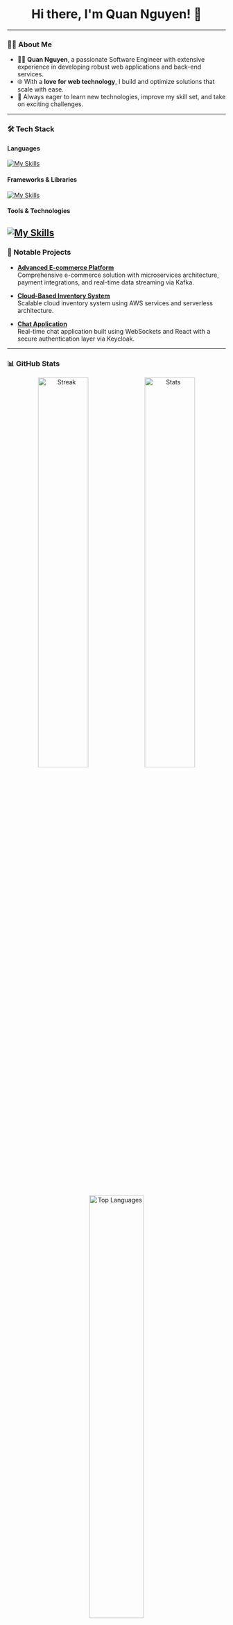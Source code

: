 <h1 align="center">Hi there, I'm Quan Nguyen! 👋</h1>


---

### 👨‍💻 About Me
- 🧑‍💼 **Quan Nguyen**, a passionate Software Engineer with extensive experience in developing robust web applications and back-end services.
- 🌐 With a **love for web technology**, I build and optimize solutions that scale with ease.
- 🚀 Always eager to learn new technologies, improve my skill set, and take on exciting challenges.

---

### 🛠 Tech Stack

#### Languages

[![My Skills](https://skillicons.dev/icons?i=java,javascript,ts,python,golang,cpp&theme=light)](https://skillicons.dev)


#### Frameworks & Libraries

[![My Skills](https://skillicons.dev/icons?i=spring,react,angular,redux,django,express&theme=light)](https://skillicons.dev)

#### Tools & Technologies
[![My Skills](https://skillicons.dev/icons?i=kafka,redis,docker,nginx,aws,mysql,postgres,mongo&theme=light)](https://skillicons.dev)
---

### 🚀 Notable Projects
- **[Advanced E-commerce Platform](https://github.com/QuanNguyen/e-commerce-platform)**  
  Comprehensive e-commerce solution with microservices architecture, payment integrations, and real-time data streaming via Kafka.

- **[Cloud-Based Inventory System](https://github.com/QuanNguyen/cloud-inventory)**  
  Scalable cloud inventory system using AWS services and serverless architecture.

- **[Chat Application](https://github.com/QuanNguyen/chat-app)**  
  Real-time chat application built using WebSockets and React with a secure authentication layer via Keycloak.

---

### 📊 GitHub Stats

<p align="center">
  <img src="https://github-readme-streak-stats.herokuapp.com/?user=QuanNguyen&theme=radical&hide_border=true" alt="Streak" width="48%" />
  <img src="https://github-readme-stats.vercel.app/api?username=QuanNguyen&show_icons=true&theme=radical&hide_border=true" alt="Stats" width="48%" />
</p>
<p align="center">
  <img src="https://github-readme-stats.vercel.app/api/top-langs/?username=QuanNguyen&layout=compact&theme=radical&hide_border=true" alt="Top Languages" width="50%" />
</p>

---

### 🏆 GitHub Trophies
<p align="center">
  <img src="https://github-profile-trophy.vercel.app/?username=QuanNguyen&theme=darkhub&no-frame=true&row=1&column=7" alt="Trophies" />
</p>

---

### 🌐 Connect with Me

<p align="center">
  <a href=""><img src="https://img.shields.io/badge/-LinkedIn-blue?style=for-the-badge&logo=Linkedin&logoColor=white" alt="LinkedIn" /></a>
  <a href=""><img src="https://img.shields.io/badge/-Twitter-1DA1F2?style=for-the-badge&logo=twitter&logoColor=white" alt="Twitter" /></a>
  <a href=""><img src="https://img.shields.io/badge/-Dev.to-0A0A0A?style=for-the-badge&logo=devdotto&logoColor=white" alt="Dev.to" /></a>
  <a href="https://www.facebook.com/profile.php?id=100020028467065&locale=vi_VN"><img src="https://img.shields.io/badge/-Facebook-1877F2?style=for-the-badge&logo=facebook&logoColor=white" alt="Facebook" /></a>
  <a href="https://www.instagram.com/quann_3054/"><img src="https://img.shields.io/badge/-Instagram-E4405F?style=for-the-badge&logo=instagram&logoColor=white" alt="Instagram" /></a>
</p>



### 👀 Fun Facts
- 🍜 **Foodie Alert**: Nothing powers me through coding sessions better than a hot bowl of pho.
- 🌱 **Continuous Learner**: Currently exploring **Go** and **Microservices** to expand my tech stack!
- 🎮 **Gamer**: When not coding, you'll probably find me immersed in a strategy game or exploring open-world RPGs.
- 🛠️ **Hackathon Enthusiast**: I love participating in hackathons and building quick solutions to real-world problems.

---

### 📬 Want to Collaborate?

I'm open to collaborating on innovative projects, particularly in the fields of distributed systems, machine learning, and full-stack web development. Feel free to reach out!


